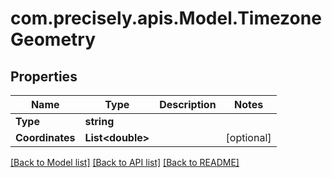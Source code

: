 
# com.precisely.apis.Model.TimezoneGeometry

## Properties

Name | Type | Description | Notes
------------ | ------------- | ------------- | -------------
**Type** | **string** |  | 
**Coordinates** | **List&lt;double&gt;** |  | [optional] 

[[Back to Model list]](../README.md#documentation-for-models)
[[Back to API list]](../README.md#documentation-for-api-endpoints)
[[Back to README]](../README.md)

